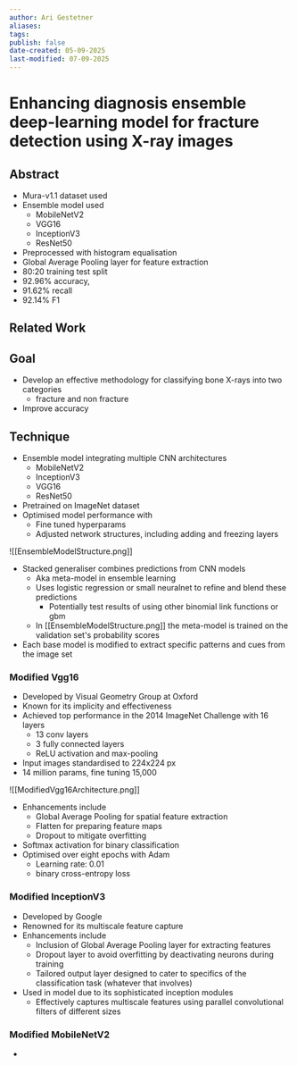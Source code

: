 ```yaml
---
author: Ari Gestetner
aliases: 
tags: 
publish: false
date-created: 05-09-2025
last-modified: 07-09-2025
---
```


# Enhancing diagnosis ensemble deep-learning model for fracture detection using X-ray images

## Abstract

- Mura-v1.1 dataset used
- Ensemble model used 
	- MobileNetV2
	- VGG16
	- InceptionV3
	- ResNet50
- Preprocessed with histogram equalisation 
- Global Average Pooling layer for feature extraction 
- 80:20 training test split
- 92.96% accuracy, 
- 91.62% recall
- 92.14% F1

## Related Work

## Goal  

- Develop an effective methodology for classifying bone X-rays into two categories
	- fracture and non fracture
- Improve accuracy

## Technique

- Ensemble model integrating multiple CNN architectures
	- MobileNetV2
	- InceptionV3
	- VGG16
	- ResNet50
- Pretrained on ImageNet dataset
- Optimised model performance with
	- Fine tuned hyperparams
	- Adjusted network structures, including adding and freezing layers  

![[EnsembleModelStructure.png]]

- Stacked generaliser combines predictions from CNN models
	- Aka meta-model in ensemble learning
	- Uses logistic regression or small neuralnet to refine and blend these predictions
		- Potentially test results of using other binomial link functions or gbm
	- In [[EnsembleModelStructure.png]] the meta-model is trained on the validation set's probability scores
- Each base model is modified to extract specific patterns and cues from the image set

### Modified Vgg16

- Developed by Visual Geometry Group at Oxford
- Known for its implicity and effectiveness
- Achieved top performance in the 2014 ImageNet Challenge with 16 layers
	- 13 conv layers
	- 3 fully connected layers
	- ReLU activation and max-pooling
- Input images standardised to 224x224 px
- 14 million params, fine tuning 15,000  

![[ModifiedVgg16Architecture.png]]
- Enhancements include
	- Global Average Pooling for spatial feature extraction
	- Flatten for preparing feature maps
	- Dropout to mitigate overfitting
- Softmax activation for binary classification
- Optimised over eight epochs with Adam 
	- Learning rate: 0.01
	- binary cross-entropy loss

### Modified InceptionV3

- Developed by Google
- Renowned for its multiscale feature capture
- Enhancements include
	- Inclusion of Global Average Pooling layer for extracting features
	- Dropout layer to avoid overfitting by deactivating neurons during training
	- Tailored output layer designed to cater to specifics of the classification task (whatever that involves)
- Used in model due to its sophisticated inception modules 
	- Effectively captures multiscale features using parallel convolutional filters of different sizes

### Modified MobileNetV2
- 
